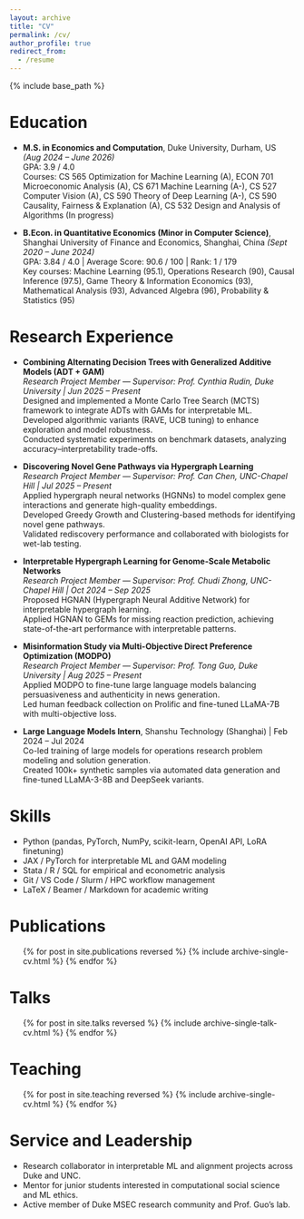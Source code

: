 ```yaml
---
layout: archive
title: "CV"
permalink: /cv/
author_profile: true
redirect_from:
  - /resume
---
```


{% include base_path %}

Education
======
* **M.S. in Economics and Computation**, Duke University, Durham, US *(Aug 2024 – June 2026)*  
  GPA: 3.9 / 4.0  
  Courses: CS 565 Optimization for Machine Learning (A), ECON 701 Microeconomic Analysis (A), CS 671 Machine Learning (A-), CS 527 Computer Vision (A), CS 590 Theory of Deep Learning (A-), CS 590 Causality, Fairness & Explanation (A), CS 532 Design and Analysis of Algorithms (In progress)

* **B.Econ. in Quantitative Economics (Minor in Computer Science)**,  
  Shanghai University of Finance and Economics, Shanghai, China *(Sept 2020 – June 2024)*  
  GPA: 3.84 / 4.0  |  Average Score: 90.6 / 100  |  Rank: 1 / 179  
  Key courses: Machine Learning (95.1), Operations Research (90), Causal Inference (97.5), Game Theory & Information Economics (93), Mathematical Analysis (93), Advanced Algebra (96), Probability & Statistics (95)


Research Experience
======
* **Combining Alternating Decision Trees with Generalized Additive Models (ADT + GAM)**  
  *Research Project Member — Supervisor: Prof. Cynthia Rudin, Duke University | Jun 2025 – Present*  
  Designed and implemented a Monte Carlo Tree Search (MCTS) framework to integrate ADTs with GAMs for interpretable ML.  
  Developed algorithmic variants (RAVE, UCB tuning) to enhance exploration and model robustness.  
  Conducted systematic experiments on benchmark datasets, analyzing accuracy–interpretability trade-offs.

* **Discovering Novel Gene Pathways via Hypergraph Learning**  
  *Research Project Member — Supervisor: Prof. Can Chen, UNC-Chapel Hill | Jul 2025 – Present*  
  Applied hypergraph neural networks (HGNNs) to model complex gene interactions and generate high-quality embeddings.  
  Developed Greedy Growth and Clustering-based methods for identifying novel gene pathways.  
  Validated rediscovery performance and collaborated with biologists for wet-lab testing.

* **Interpretable Hypergraph Learning for Genome-Scale Metabolic Networks**  
  *Research Project Member — Supervisor: Prof. Chudi Zhong, UNC-Chapel Hill | Oct 2024 – Sep 2025*  
  Proposed HGNAN (Hypergraph Neural Additive Network) for interpretable hypergraph learning.  
  Applied HGNAN to GEMs for missing reaction prediction, achieving state-of-the-art performance with interpretable patterns.

* **Misinformation Study via Multi-Objective Direct Preference Optimization (MODPO)**  
  *Research Project Member — Supervisor: Prof. Tong Guo, Duke University | Aug 2025 – Present*  
  Applied MODPO to fine-tune large language models balancing persuasiveness and authenticity in news generation.  
  Led human feedback collection on Prolific and fine-tuned LLaMA-7B with multi-objective loss.

* **Large Language Models Intern**, Shanshu Technology (Shanghai) | Feb 2024 – Jul 2024  
  Co-led training of large models for operations research problem modeling and solution generation.  
  Created 100k+ synthetic samples via automated data generation and fine-tuned LLaMA-3-8B and DeepSeek variants.  


Skills
======
* Python (pandas, PyTorch, NumPy, scikit-learn, OpenAI API, LoRA finetuning)  
* JAX / PyTorch for interpretable ML and GAM modeling  
* Stata / R / SQL for empirical and econometric analysis  
* Git / VS Code / Slurm / HPC workflow management  
* LaTeX / Beamer / Markdown for academic writing


Publications
======
<ul>{% for post in site.publications reversed %}
  {% include archive-single-cv.html %}
{% endfor %}</ul>


Talks
======
<ul>{% for post in site.talks reversed %}
  {% include archive-single-talk-cv.html %}
{% endfor %}</ul>


Teaching
======
<ul>{% for post in site.teaching reversed %}
  {% include archive-single-cv.html %}
{% endfor %}</ul>


Service and Leadership
======
* Research collaborator in interpretable ML and alignment projects across Duke and UNC.  
* Mentor for junior students interested in computational social science and ML ethics.
* Active member of Duke MSEC research community and Prof. Guo’s lab.
